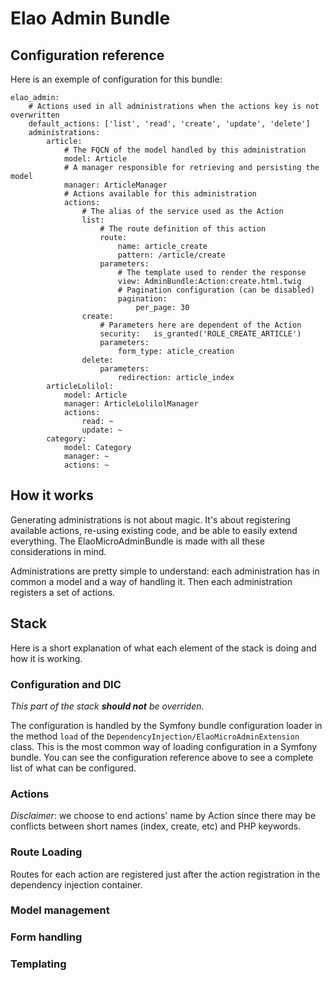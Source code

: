 Elao Admin Bundle
=================


## Configuration reference

Here is an exemple of configuration for this bundle:

```
elao_admin:
    # Actions used in all administrations when the actions key is not overwritten
    default_actions: ['list', 'read', 'create', 'update', 'delete']
    administrations:
        article:
            # The FQCN of the model handled by this administration
            model: Article
            # A manager responsible for retrieving and persisting the model
            manager: ArticleManager
            # Actions available for this administration
            actions:
                # The alias of the service used as the Action
                list:
                    # The route definition of this action
                    route:
                        name: article_create
                        pattern: /article/create
                    parameters:
                        # The template used to render the response
                        view: AdminBundle:Action:create.html.twig
                        # Pagination configuration (can be disabled)
                        pagination:
                            per_page: 30
                create:
                    # Parameters here are dependent of the Action
                    security:   is_granted('ROLE_CREATE_ARTICLE')
                    parameters:
                        form_type: aticle_creation
                delete:
                    parameters:
                        redirection: article_index
        articleLolilol:
            model: Article
            manager: ArticleLolilolManager
            actions:
                read: ~
                update: ~
        category:
            model: Category
            manager: ~
            actions: ~
```

## How it works

Generating administrations is not about magic. It's about registering available
actions, re-using existing code, and be able to easily extend everything. The
ElaoMicroAdminBundle is made with all these considerations in mind.

Administrations are pretty simple to understand: each administration has in
common a model and a way of handling it. Then each administration registers a
set of actions.

## Stack

Here is a short explanation of what each element of the stack is doing and how
it is working.

### Configuration and DIC

_This part of the stack **should not** be overriden._

The configuration is handled by the Symfony bundle configuration loader in the
method `load` of the `DependencyInjection/ElaoMicroAdminExtension` class. This
is the most common way of loading configuration in a Symfony bundle. You can see
the configuration reference above to see a complete list of what can be
configured.



### Actions

_Disclaimer_: we choose to end actions' name by Action since there may be
conflicts between short names (index, create, etc) and PHP keywords.

### Route Loading

Routes for each action are registered just after the action registration in the
dependency injection container.

### Model management

### Form handling

### Templating
